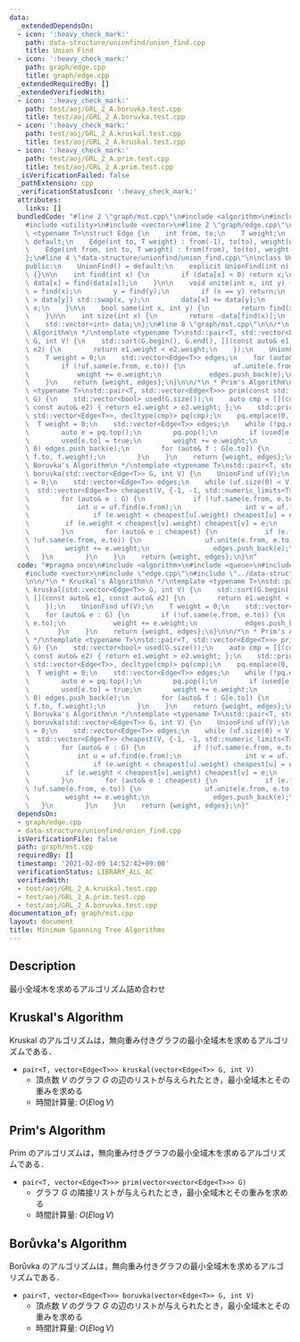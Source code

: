 ```yaml
---
data:
  _extendedDependsOn:
  - icon: ':heavy_check_mark:'
    path: data-structure/unionfind/union_find.cpp
    title: Union Find
  - icon: ':heavy_check_mark:'
    path: graph/edge.cpp
    title: graph/edge.cpp
  _extendedRequiredBy: []
  _extendedVerifiedWith:
  - icon: ':heavy_check_mark:'
    path: test/aoj/GRL_2_A.boruvka.test.cpp
    title: test/aoj/GRL_2_A.boruvka.test.cpp
  - icon: ':heavy_check_mark:'
    path: test/aoj/GRL_2_A.kruskal.test.cpp
    title: test/aoj/GRL_2_A.kruskal.test.cpp
  - icon: ':heavy_check_mark:'
    path: test/aoj/GRL_2_A.prim.test.cpp
    title: test/aoj/GRL_2_A.prim.test.cpp
  _isVerificationFailed: false
  _pathExtension: cpp
  _verificationStatusIcon: ':heavy_check_mark:'
  attributes:
    links: []
  bundledCode: "#line 2 \"graph/mst.cpp\"\n#include <algorithm>\n#include <queue>\n\
    #include <utility>\n#include <vector>\n#line 2 \"graph/edge.cpp\"\n\ntemplate\
    \ <typename T>\nstruct Edge {\n    int from, to;\n    T weight;\n    Edge() =\
    \ default;\n    Edge(int to, T weight) : from(-1), to(to), weight(weight) {}\n\
    \    Edge(int from, int to, T weight) : from(from), to(to), weight(weight) {}\n\
    };\n#line 4 \"data-structure/unionfind/union_find.cpp\"\n\nclass UnionFind {\n\
    public:\n    UnionFind() = default;\n    explicit UnionFind(int n) : data(n, -1)\
    \ {}\n\n    int find(int x) {\n        if (data[x] < 0) return x;\n        return\
    \ data[x] = find(data[x]);\n    }\n\n    void unite(int x, int y) {\n        x\
    \ = find(x);\n        y = find(y);\n        if (x == y) return;\n        if (data[x]\
    \ > data[y]) std::swap(x, y);\n        data[x] += data[y];\n        data[y] =\
    \ x;\n    }\n\n    bool same(int x, int y) {\n        return find(x) == find(y);\n\
    \    }\n\n    int size(int x) {\n        return -data[find(x)];\n    }\n\nprivate:\n\
    \    std::vector<int> data;\n};\n#line 8 \"graph/mst.cpp\"\n\n/*\n * Kruskal's\
    \ Algorithm\n */\ntemplate <typename T>\nstd::pair<T, std::vector<Edge<T>>> kruskal(std::vector<Edge<T>>\
    \ G, int V) {\n    std::sort(G.begin(), G.end(), [](const auto& e1, const auto&\
    \ e2) {\n        return e1.weight < e2.weight;\n    });\n    UnionFind uf(V);\n\
    \    T weight = 0;\n    std::vector<Edge<T>> edges;\n    for (auto& e : G) {\n\
    \        if (!uf.same(e.from, e.to)) {\n            uf.unite(e.from, e.to);\n\
    \            weight += e.weight;\n            edges.push_back(e);\n        }\n\
    \    }\n    return {weight, edges};\n}\n\n/*\n * Prim's Algorithm\n */\ntemplate\
    \ <typename T>\nstd::pair<T, std::vector<Edge<T>>> prim(const std::vector<std::vector<Edge<T>>>&\
    \ G) {\n    std::vector<bool> used(G.size());\n    auto cmp = [](const auto& e1,\
    \ const auto& e2) { return e1.weight > e2.weight; };\n    std::priority_queue<Edge<T>,\
    \ std::vector<Edge<T>>, decltype(cmp)> pq(cmp);\n    pq.emplace(0, 0, 0);\n  \
    \  T weight = 0;\n    std::vector<Edge<T>> edges;\n    while (!pq.empty()) {\n\
    \        auto e = pq.top();\n        pq.pop();\n        if (used[e.to]) continue;\n\
    \        used[e.to] = true;\n        weight += e.weight;\n        if (e.to !=\
    \ 0) edges.push_back(e);\n        for (auto& f : G[e.to]) {\n            pq.emplace(e.to,\
    \ f.to, f.weight);\n        }\n    }\n    return {weight, edges};\n}\n\n/*\n *\
    \ Boruvka's Algorithm\n */\ntemplate <typename T>\nstd::pair<T, std::vector<Edge<T>>>\
    \ boruvka(std::vector<Edge<T>> G, int V) {\n    UnionFind uf(V);\n    T weight\
    \ = 0;\n    std::vector<Edge<T>> edges;\n    while (uf.size(0) < V) {\n      \
    \  std::vector<Edge<T>> cheapest(V, {-1, -1, std::numeric_limits<T>::max()});\n\
    \        for (auto& e : G) {\n            if (!uf.same(e.from, e.to)) {\n    \
    \            int u = uf.find(e.from);\n                int v = uf.find(e.to);\n\
    \                if (e.weight < cheapest[u].weight) cheapest[u] = e;\n       \
    \         if (e.weight < cheapest[v].weight) cheapest[v] = e;\n            }\n\
    \        }\n        for (auto& e : cheapest) {\n            if (e.from != -1 &&\
    \ !uf.same(e.from, e.to)) {\n                uf.unite(e.from, e.to);\n       \
    \         weight += e.weight;\n                edges.push_back(e);\n         \
    \   }\n        }\n    }\n    return {weight, edges};\n}\n"
  code: "#pragma once\n#include <algorithm>\n#include <queue>\n#include <utility>\n\
    #include <vector>\n#include \"edge.cpp\"\n#include \"../data-structure/unionfind/union_find.cpp\"\
    \n\n/*\n * Kruskal's Algorithm\n */\ntemplate <typename T>\nstd::pair<T, std::vector<Edge<T>>>\
    \ kruskal(std::vector<Edge<T>> G, int V) {\n    std::sort(G.begin(), G.end(),\
    \ [](const auto& e1, const auto& e2) {\n        return e1.weight < e2.weight;\n\
    \    });\n    UnionFind uf(V);\n    T weight = 0;\n    std::vector<Edge<T>> edges;\n\
    \    for (auto& e : G) {\n        if (!uf.same(e.from, e.to)) {\n            uf.unite(e.from,\
    \ e.to);\n            weight += e.weight;\n            edges.push_back(e);\n \
    \       }\n    }\n    return {weight, edges};\n}\n\n/*\n * Prim's Algorithm\n\
    \ */\ntemplate <typename T>\nstd::pair<T, std::vector<Edge<T>>> prim(const std::vector<std::vector<Edge<T>>>&\
    \ G) {\n    std::vector<bool> used(G.size());\n    auto cmp = [](const auto& e1,\
    \ const auto& e2) { return e1.weight > e2.weight; };\n    std::priority_queue<Edge<T>,\
    \ std::vector<Edge<T>>, decltype(cmp)> pq(cmp);\n    pq.emplace(0, 0, 0);\n  \
    \  T weight = 0;\n    std::vector<Edge<T>> edges;\n    while (!pq.empty()) {\n\
    \        auto e = pq.top();\n        pq.pop();\n        if (used[e.to]) continue;\n\
    \        used[e.to] = true;\n        weight += e.weight;\n        if (e.to !=\
    \ 0) edges.push_back(e);\n        for (auto& f : G[e.to]) {\n            pq.emplace(e.to,\
    \ f.to, f.weight);\n        }\n    }\n    return {weight, edges};\n}\n\n/*\n *\
    \ Boruvka's Algorithm\n */\ntemplate <typename T>\nstd::pair<T, std::vector<Edge<T>>>\
    \ boruvka(std::vector<Edge<T>> G, int V) {\n    UnionFind uf(V);\n    T weight\
    \ = 0;\n    std::vector<Edge<T>> edges;\n    while (uf.size(0) < V) {\n      \
    \  std::vector<Edge<T>> cheapest(V, {-1, -1, std::numeric_limits<T>::max()});\n\
    \        for (auto& e : G) {\n            if (!uf.same(e.from, e.to)) {\n    \
    \            int u = uf.find(e.from);\n                int v = uf.find(e.to);\n\
    \                if (e.weight < cheapest[u].weight) cheapest[u] = e;\n       \
    \         if (e.weight < cheapest[v].weight) cheapest[v] = e;\n            }\n\
    \        }\n        for (auto& e : cheapest) {\n            if (e.from != -1 &&\
    \ !uf.same(e.from, e.to)) {\n                uf.unite(e.from, e.to);\n       \
    \         weight += e.weight;\n                edges.push_back(e);\n         \
    \   }\n        }\n    }\n    return {weight, edges};\n}"
  dependsOn:
  - graph/edge.cpp
  - data-structure/unionfind/union_find.cpp
  isVerificationFile: false
  path: graph/mst.cpp
  requiredBy: []
  timestamp: '2021-02-09 14:52:42+09:00'
  verificationStatus: LIBRARY_ALL_AC
  verifiedWith:
  - test/aoj/GRL_2_A.kruskal.test.cpp
  - test/aoj/GRL_2_A.prim.test.cpp
  - test/aoj/GRL_2_A.boruvka.test.cpp
documentation_of: graph/mst.cpp
layout: document
title: Minimum Spanning Tree Algorithms
---
```


## Description

最小全域木を求めるアルゴリズム詰め合わせ

## Kruskal's Algorithm

Kruskal のアルゴリズムは，無向重み付きグラフの最小全域木を求めるアルゴリズムである．

- `pair<T, vector<Edge<T>>> kruskal(vector<Edge<T>> G, int V)`
    - 頂点数 $V$ のグラフ $G$ の辺のリストが与えられたとき，最小全域木とその重みを求める
    - 時間計算量: $O(E\log V)$

## Prim's Algorithm

Prim のアルゴリズムは，無向重み付きグラフの最小全域木を求めるアルゴリズムである．

- `pair<T, vector<Edge<T>>> prim(vector<vector<Edge<T>>> G)`
    - グラフ $G$ の隣接リストが与えられたとき，最小全域木とその重みを求める
    - 時間計算量: $O(E\log V)$

## Borůvka's Algorithm

Borůvka のアルゴリズムは，無向重み付きグラフの最小全域木を求めるアルゴリズムである．

- `pair<T, vector<Edge<T>>> boruvka(vector<Edge<T>> G, int V)`
    - 頂点数 $V$ のグラフ $G$ の辺のリストが与えられたとき，最小全域木とその重みを求める
    - 時間計算量: $O(E\log V)$